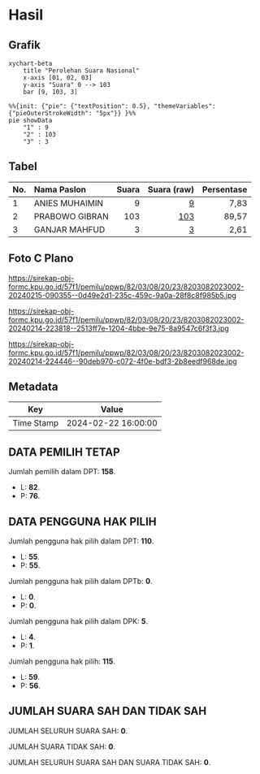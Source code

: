 # Hasil

## Grafik

```mermaid
xychart-beta
    title "Perolehan Suara Nasional"
    x-axis [01, 02, 03]
    y-axis "Suara" 0 --> 103
    bar [9, 103, 3]
```

```mermaid
%%{init: {"pie": {"textPosition": 0.5}, "themeVariables": {"pieOuterStrokeWidth": "5px"}} }%%
pie showData
    "1" : 9
    "2" : 103
    "3" : 3
```

## Tabel

| No. | Nama Paslon    | Suara | Suara (raw) | Persentase |
|:--- |:-------------- | -----:| -----------:| ----------:|
| 1   | ANIES MUHAIMIN | 9     | [9][p-1]    | 7,83       |
| 2   | PRABOWO GIBRAN | 103   | [103][p-2]  | 89,57      |
| 3   | GANJAR MAHFUD  | 3     | [3][p-3]    | 2,61       |


[p-1]: https://github.com/gigit-pemilu/pemilu-2024/blob/main/pilpres/hitung-suara/sub/82-maluku-utara/sub/03-halmahera-utara/sub/08-malifut/sub/2023-tabobo/sub/002-tps/sub/paslon-1.txt
[p-2]: https://github.com/gigit-pemilu/pemilu-2024/blob/main/pilpres/hitung-suara/sub/82-maluku-utara/sub/03-halmahera-utara/sub/08-malifut/sub/2023-tabobo/sub/002-tps/sub/paslon-2.txt
[p-3]: https://github.com/gigit-pemilu/pemilu-2024/blob/main/pilpres/hitung-suara/sub/82-maluku-utara/sub/03-halmahera-utara/sub/08-malifut/sub/2023-tabobo/sub/002-tps/sub/paslon-3.txt

## Foto C Plano

https://sirekap-obj-formc.kpu.go.id/57f1/pemilu/ppwp/82/03/08/20/23/8203082023002-20240215-090355--0d49e2d1-235c-459c-9a0a-28f8c8f985b5.jpg

https://sirekap-obj-formc.kpu.go.id/57f1/pemilu/ppwp/82/03/08/20/23/8203082023002-20240214-223818--2513ff7e-1204-4bbe-9e75-8a9547c6f3f3.jpg

https://sirekap-obj-formc.kpu.go.id/57f1/pemilu/ppwp/82/03/08/20/23/8203082023002-20240214-224446--90deb970-c072-4f0e-bdf3-2b8eedf968de.jpg


## Metadata

| Key        | Value               |
| ---------- | ------------------- |
| Time Stamp | 2024-02-22 16:00:00 |


## DATA PEMILIH TETAP

Jumlah pemilih dalam DPT: **158**.
 * L: **82**.
 * P: **76**.

## DATA PENGGUNA HAK PILIH

Jumlah pengguna hak pilih dalam DPT: **110**.
 * L: **55**.
 * P: **55**.

Jumlah pengguna hak pilih dalam DPTb: **0**.
 * L: **0**.
 * P: **0**.

Jumlah pengguna hak pilih dalam DPK: **5**.
 * L: **4**.
 * P: **1**.

Jumlah pengguna hak pilih: **115**.
 * L: **59**.
 * P: **56**.

## JUMLAH SUARA SAH DAN TIDAK SAH

JUMLAH SELURUH SUARA SAH: **0**.

JUMLAH SUARA TIDAK SAH: **0**.

JUMLAH SELURUH SUARA SAH DAN SUARA TIDAK SAH: **0**.



